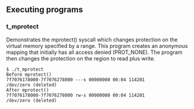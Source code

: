 ## Executing programs

### t_mprotect
Demonstrates the mprotect() syscall which changes protection on the virtual memory specified by a range.
This program creates an anonymous mapping that initially has all access denied (PROT_NONE). The program then changes the protection on the region to read plus write. 

```console
$ ./t_mprotect
Before mprotect()
7f7076178000-7f7076278000 ---s 00000000 00:04 114201                     /dev/zero (deleted)
After mprotect()
7f7076178000-7f7076278000 rw-s 00000000 00:04 114201                     /dev/zero (deleted)
```

